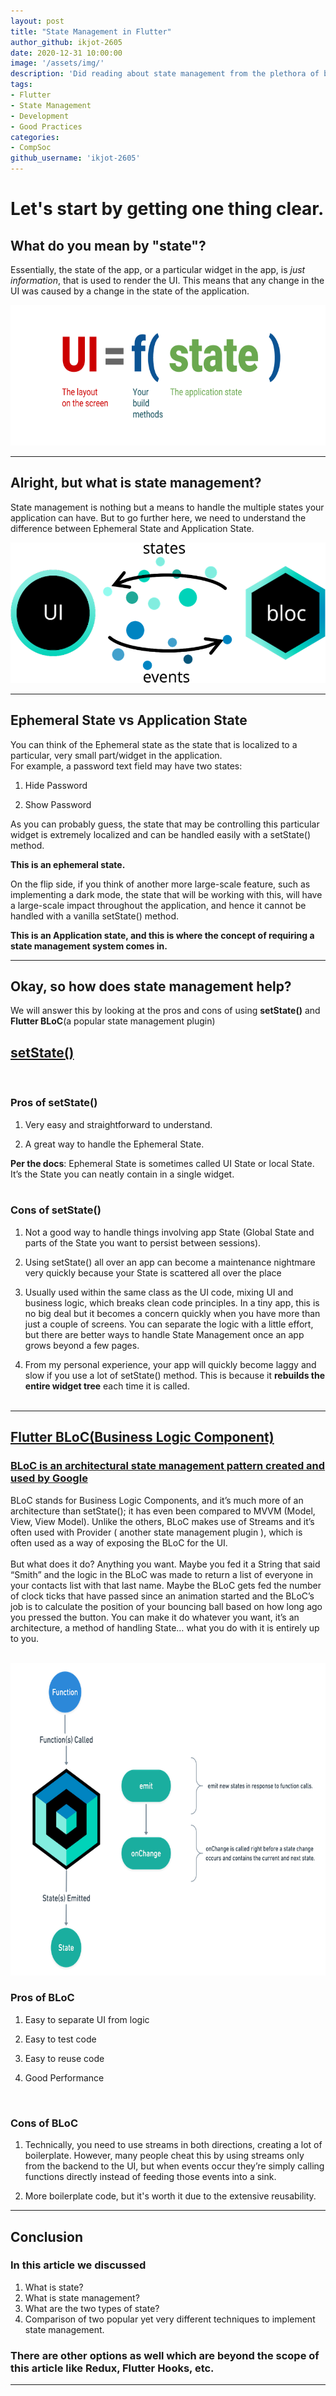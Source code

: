 ```yaml
---
layout: post
title: "State Management in Flutter"
author_github: ikjot-2605
date: 2020-12-31 10:00:00
image: '/assets/img/'
description: 'Did reading about state management from the plethora of blogs out there just confuse you? Let me set it straight once and for all...'
tags:
- Flutter
- State Management
- Development
- Good Practices
categories:
- CompSoc
github_username: 'ikjot-2605'
---
```

# Let's start by getting one thing clear.<br> 
## **What do you mean by "state"?** 
Essentially, the state of the app, or a particular widget in the app, is *just information*, that is used to render the UI. This means that any change in the UI was caused by a change in the state of the application.
<br>
<center><img src = "/blog/assets/img/State-Management-In-Flutter/image1.png" height = 225 alt = "What is a State?"></center>
<hr>

## **Alright, but what is state management?**
State management is nothing but a means to handle the multiple states your application can have. But to go further here, we need to understand the difference between Ephemeral State and Application State.
<center><img src = "/blog/assets/img/State-Management-In-Flutter/image2.png" height = 225 alt = "State Management"></center>

<hr>

## **Ephemeral State vs Application State**
You can think of the Ephemeral state as the state that is localized to a particular, very small part/widget in the application. <br>For example, a password text field may have two states:

1. Hide Password

2. Show Password

As you can probably guess, the state that may be controlling this particular widget is extremely localized and can be handled easily with a setState() method.

**This is an ephemeral state.**

On the flip side, if you think of another more large-scale feature, such as implementing a dark mode, the state that will be working with this, will have a large-scale impact throughout the application, and hence it cannot be handled with a vanilla setState() method.

**This is an Application state, and this is where the concept of requiring a state management system comes in.**
<hr>

## **Okay, so how does state management help?**
We will answer this by looking at the pros and cons of using **setState()** and **Flutter BLoC**(a popular state management plugin)

## **<u>setState()</u>**
<br>

### **Pros of setState()**
1. Very easy and straightforward to understand.

2. A great way to handle the Ephemeral State.

**Per the docs**: Ephemeral State is sometimes called UI State or local State. It’s the State you can neatly contain in a single widget.
<br><br>
### **Cons of setState()**
1. Not a good way to handle things involving app State (Global State and parts of the State you want to persist between sessions).

2. Using setState() all over an app can become a maintenance nightmare very quickly because your State is scattered all over the place

3. Usually used within the same class as the UI code, mixing UI and business logic, which breaks clean code principles. In a tiny app, this is no big deal but it becomes a concern quickly when you have more than just a couple of screens. You can separate the logic with a little effort, but there are better ways to handle State Management once an app grows beyond a few pages.
4. From my personal experience, your app will quickly become laggy and slow if you use a lot of setState() method. This is because it **rebuilds the entire widget tree** each time it is called.
<br><br>
<hr>

## **<u>Flutter BLoC(Business Logic Component)</u>**
### <u>BLoC is an architectural state management pattern created and used by Google</u>
BLoC stands for Business Logic Components, and it’s much more of an architecture than setState(); it has even been compared to MVVM (Model, View, View Model). Unlike the others, BLoC makes use of Streams and it’s often used with Provider ( another state management plugin ), which is often used as a way of exposing the BLoC for the UI.
<br><br>
But what does it do? Anything you want. Maybe you fed it a String that said “Smith” and the logic in the BLoC was made to return a list of everyone in your contacts list with that last name. Maybe the BLoC gets fed the number of clock ticks that have passed since an animation started and the BLoC’s job is to calculate the position of your bouncing ball based on how long ago you pressed the button. You can make it do whatever you want, it’s an architecture, a method of handling State… what you do with it is entirely up to you.
<br><br>

<center><img src = "/blog/assets/img/State-Management-In-Flutter/image3.png" height = 500 alt = "BLoC Flow"></center>

### **Pros of BLoC**
1. Easy to separate UI from logic

2. Easy to test code

3. Easy to reuse code

4. Good Performance

<br>

### **Cons of BLoC**
1. Technically, you need to use streams in both directions, creating a lot of boilerplate. However, many people cheat this by using streams only from the backend to the UI, but when events occur they’re simply calling functions directly instead of feeding those events into a sink.

2. More boilerplate code, but it's worth it due to the extensive reusability. 
<hr>

## **Conclusion**
### In this article we discussed
 1. What is state?
 2. What is state management?
 3. What are the two types of state?
 4. Comparison of two popular yet very different techniques to implement state management.

### There are other options as well which are beyond the scope of this article like Redux, Flutter Hooks, etc.
<hr>
